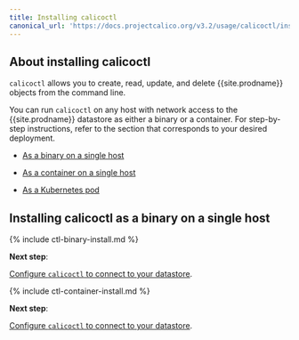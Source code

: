 ```yaml
---
title: Installing calicoctl
canonical_url: 'https://docs.projectcalico.org/v3.2/usage/calicoctl/install'
---
```


## About installing calicoctl

`calicoctl` allows you to create, read, update, and delete {{site.prodname}} objects
from the command line. 

You can run `calicoctl` on any host with network access to the
{{site.prodname}} datastore as either a binary or a container.
For step-by-step instructions, refer to the section that
corresponds to your desired deployment.

- [As a binary on a single host](#installing-calicoctl-as-a-binary-on-a-single-host)

- [As a container on a single host](#installing-calicoctl-as-a-container-on-a-single-host)

- [As a Kubernetes pod](#installing-calicoctl-as-a-kubernetes-pod)


## Installing calicoctl as a binary on a single host

{% include ctl-binary-install.md %}

**Next step**:

[Configure `calicoctl` to connect to your datastore](/usage/calicoctl/configure/).

{% include ctl-container-install.md %}

**Next step**:

[Configure `calicoctl` to connect to your datastore](/usage/calicoctl/configure/).
